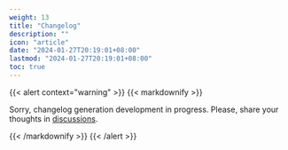 ```yaml
---
weight: 13
title: "Changelog"
description: ""
icon: "article"
date: "2024-01-27T20:19:01+08:00"
lastmod: "2024-01-27T20:19:01+08:00"
toc: true
---
```


{{< alert context="warning" >}}
{{< markdownify >}}

Sorry, changelog generation development in progress. Please, share your thoughts in [discussions](https://github.com/rusinikita/changes/discussions).

{{< /markdownify >}}
{{< /alert >}}